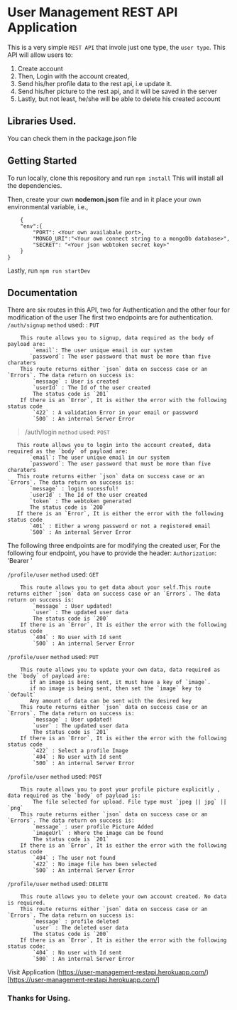 # User Management REST API Application
This is a very simple `REST API` that invole just one type, the `user type`.
This API will allow users to:
1. Create account
2. Then, Login with the account created,
3. Send his/her profile data to the rest api, i.e update it.
4. Send his/her picture to the rest api, and it will be saved in the server
5. Lastly, but not least, he/she will be able to delete his created account

## Libraries Used.
You can check them in the package.json file

## Getting Started
To run locally, clone this repository and run `npm install`
This will install all the dependencies.

Then, create your own **nodemon.json** file and in it place your own environmental 
variable, i.e.,
```
    {
    "env":{
        "PORT": <Your own availabale port>,
        "MONGO_URI":"<Your own connect string to a mongoDb database>",
        "SECRET": "<Your json webtoken secret key>"
    }
}
```
Lastly, run `npm run startDev`

## Documentation
There are six routes in this API, two for Authentication  and the other four for modification of the user
The first two endpoints are for authentication.
```/auth/signup```
    ```method``` used:
        : `PUT`
```    
    This route allows you to signup, data required as the body of payload are:
        `email`: The user unique email in our system
       `password`: The user password that must be more than five charaters
    This route returns either `json` data on success case or an `Errors`. The data return on success is:
        `message` : User is created
        `userId` : The Id of the user created
        The status code is `201`
    If there is an `Error`, It is either the error with the following status code
        `422` : A validation Error in your email or password
        `500` : An internal Server Error

```
> /auth/login
    `method` used:
        `POST`
 ```
    This route allows you to login into the account created, data required as the `body` of payload are:
        `email`: The user unique email in our system
        `password`: The user password that must be more than five charaters
    This route returns either `json` data on success case or an `Errors`. The data return on success is:
        `message` : login sucessful!
        `userId` : The Id of the user created
        `token` : The webtoken generated 
        The status code is `200`
    If there is an `Error`, It is either the error with the following status code
        `401` : Either a wrong password or not a registered email
        `500` : An internal Server Error
```
The following three endpoints are for modifying the created user,
For the following four endpoint, you have to provide the header:
`Authorization`: 'Bearer <token sent to you during login>'

`/profile/user`
    `method` used:
        `GET`
```
    This route allows you to get data about your self.This route returns either `json` data on success case or an `Errors`. The data return on success is:
        `message` : User updated!
        `user` : The updated user data
        The status code is `200`
    If there is an `Error`, It is either the error with the following status code
        `404` : No user with Id sent
        `500` : An internal Server Error
```

`/profile/user`
    `method` used:
        `PUT`
```
    This route allows you to update your own data, data required as the `body` of payload are:
       if an image is being sent, it must have a key of `image`.
       if no image is being sent, then set the `image` key to `default`
       Any amount of data can be sent with the desired key
    This route returns either `json` data on success case or an `Errors`. The data return on success is:
        `message` : User updated!
        `user` : The updated user data
        The status code is `201`
    If there is an `Error`, It is either the error with the following status code
        `422` : Select a profile Image
        `404` : No user with Id sent
        `500` : An internal Server Error
```
`/profile/user`
    `method` used:
        `POST`
```
    This route allows you to post your profile picture explicitly , data required as the `body` of payload is:
        The file selected for upload. File type must `jpeg || jpg` || `png` 
    This route returns either `json` data on success case or an `Errors`. The data return on success is:
        `message` : user profile Picture Added
        `imageUrl` : Where the image can be found
        The status code is `201`
    If there is an `Error`, It is either the error with the following status code
        `404` : The user not found
        `422` : No image file has been selected
        `500` : An internal Server Error
```

`/profile/user`
    `method` used:
        `DELETE`
```
    This route allows you to delete your own account created. No data is required.
    This route returns either `json` data on success case or an `Errors`. The data return on success is:
        `message` : profile deleted
        `user` : The deleted user data
        The status code is `200`
    If there is an `Error`, It is either the error with the following status code:
        `404` : No user with Id sent
        `500` : An internal Server Error
```
Visit Application (https://user-management-restapi.herokuapp.com/)[https://user-management-restapi.herokuapp.com/]

### Thanks for Using.

